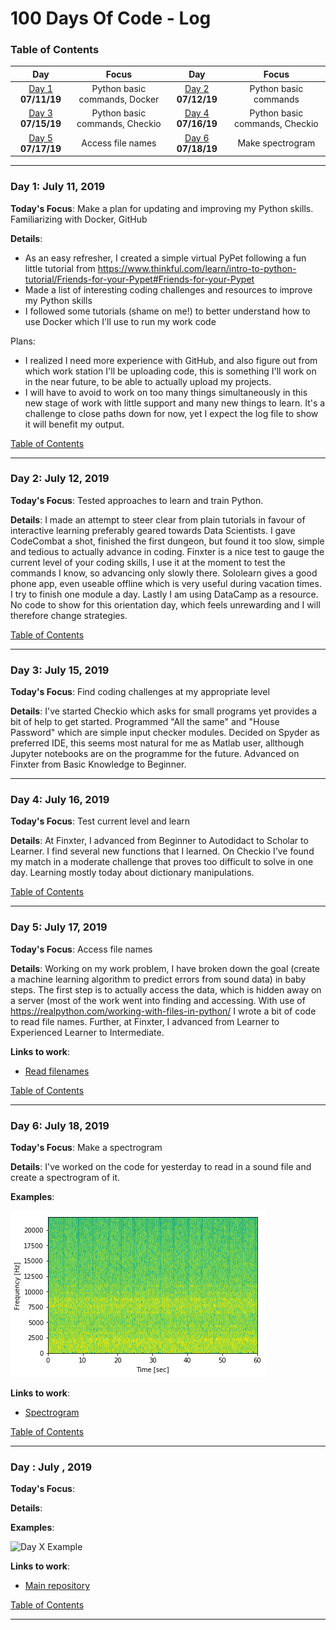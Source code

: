 
# 100 Days Of Code - Log
<a name="toc"></a>
### Table of Contents 
|Day|Focus|Day|Focus|
|:---:|:-----:|:---:|:-----:|
|[Day 1](#day-1) **07/11/19**|Python basic commands, Docker|[Day 2](#day-2) **07/12/19**|Python basic commands|
|[Day 3](#day-3) **07/15/19**|Python basic commands, Checkio|[Day 4](#day-4) **07/16/19**|Python basic commands, Checkio|
|[Day 5](#day-5) **07/17/19**|Access file names|[Day 6](#day-6) **07/18/19**|Make spectrogram|

----------
<a name="day-1"></a>
### Day 1: July 11, 2019

**Today's Focus**: Make a plan for updating and improving my Python skills. Familiarizing with Docker, GitHub

**Details**:

 - As an easy refresher, I created a simple virtual PyPet following a fun little tutorial from https://www.thinkful.com/learn/intro-to-python-tutorial/Friends-for-your-Pypet#Friends-for-your-Pypet
 - Made a list of interesting coding challenges and resources to improve my Python skills
 - I followed some tutorials (shame on me!) to better understand how to use Docker which I'll use to run my work code
 
 Plans: 
 - I realized I need more experience with GitHub, and also figure out from which work station I'll be uploading code, this is something I'll work on in the near future, to be able to actually upload my projects.
 - I will have to avoid to work on too many things simultaneously in this new stage of work with little support and many new things to learn. It's a challenge to close paths down for now, yet I expect the log file to show it will benefit my output.

[Table of Contents](#toc)

----------
 <a name="day-2"></a>
### Day 2: July 12, 2019
**Today's Focus**: Tested approaches to learn and train Python. 

**Details**: I made an attempt to steer clear from plain tutorials in favour of interactive learning preferably geared towards Data Scientists. I gave CodeCombat a shot, finished the first dungeon, but found it too slow, simple and tedious to actually advance in coding. Finxter is a nice test to gauge the current level of your coding skills, I use it at the moment to test the commands I know, so advancing only slowly there. Sololearn gives a good phone app, even useable offline which is very useful during vacation times. I try to finish one module a day. Lastly I am using DataCamp as a resource. No code to show for this orientation day, which feels unrewarding and I will therefore change strategies.

[Table of Contents](#toc)

----------
 <a name="day-3"></a>
### Day 3: July 15, 2019
**Today's Focus**: Find coding challenges at my appropriate level

**Details**: I've started Checkio which asks for small programs yet provides a bit of help to get started. Programmed "All the same" and "House Password" which are simple input checker modules. Decided on Spyder as preferred IDE, this seems most natural for me as Matlab user, allthough Jupyter notebooks are on the programme for the future. Advanced on Finxter from Basic Knowledge to Beginner.

----------
 <a name="day-4"></a>
### Day 4: July 16, 2019
**Today's Focus**: Test current level and learn

**Details**: At Finxter, I advanced from Beginner to Autodidact to Scholar to Learner. I find several new functions that I learned. On Checkio I’ve found my match in a moderate challenge that proves too difficult to solve in one day. Learning mostly today about dictionary manipulations.


[Table of Contents](#toc)

----------
 <a name="day-5"></a>
### Day 5: July 17, 2019
**Today's Focus**: Access file names

**Details**: Working on my work problem, I have broken down the goal (create a machine learning algorithm to predict errors from sound data) in baby steps. The first step is to actually access the data, which is hidden away on a server (most of the work went into finding and accessing. With use of https://realpython.com/working-with-files-in-python/ I wrote a bit of code to read file names. Further, at Finxter, I advanced from Learner to Experienced Learner to Intermediate.

**Links to work**:

 - [Read filenames](https://github.com/Helene-ve/misc/blob/master/ReadFiles.py)

[Table of Contents](#toc)

----------
 <a name="day-"></a>
### Day 6: July 18, 2019
**Today's Focus**: Make a spectrogram

**Details**: I've worked on the code for yesterday to read in a sound file and create a spectrogram of it. 

**Examples**: 

![Day 6 Example](https://github.com/Helene-ve/misc/blob/master/MyFirstSpec.png)

**Links to work**:

 -  [Spectrogram](https://github.com/Helene-ve/misc/blob/master/VisualisingSpectrogram_example.py)

[Table of Contents](#toc)

----------
 <a name="day-"></a>
### Day : July , 2019
**Today's Focus**: 

**Details**: 

**Examples**: 

![Day X Example](https://raw.githubusercontent.com/xxx)

**Links to work**:

 - [Main repository](https://github.com/heleneveenstra/xxx)


[Table of Contents](#toc)

----------
